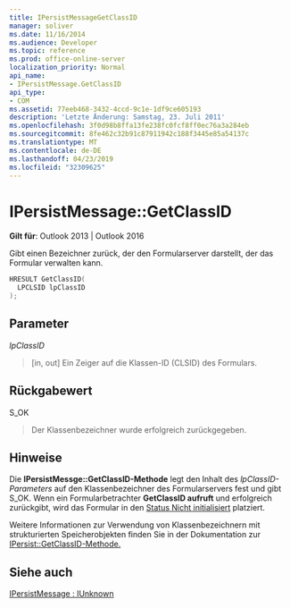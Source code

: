 ```yaml
---
title: IPersistMessageGetClassID
manager: soliver
ms.date: 11/16/2014
ms.audience: Developer
ms.topic: reference
ms.prod: office-online-server
localization_priority: Normal
api_name:
- IPersistMessage.GetClassID
api_type:
- COM
ms.assetid: 77eeb468-3432-4ccd-9c1e-1df9ce605193
description: 'Letzte Änderung: Samstag, 23. Juli 2011'
ms.openlocfilehash: 3f0d98b8ffa13fe238fc0fcf8ff0ec76a3a284eb
ms.sourcegitcommit: 8fe462c32b91c87911942c188f3445e85a54137c
ms.translationtype: MT
ms.contentlocale: de-DE
ms.lasthandoff: 04/23/2019
ms.locfileid: "32309625"
---
```

# <a name="ipersistmessagegetclassid"></a>IPersistMessage::GetClassID

  
  
**Gilt für**: Outlook 2013 | Outlook 2016 
  
Gibt einen Bezeichner zurück, der den Formularserver darstellt, der das Formular verwalten kann. 
  
```cpp
HRESULT GetClassID(
  LPCLSID lpClassID
);
```

## <a name="parameters"></a>Parameter

 _lpClassID_
  
> [in, out] Ein Zeiger auf die Klassen-ID (CLSID) des Formulars.
    
## <a name="return-value"></a>Rückgabewert

S_OK 
  
> Der Klassenbezeichner wurde erfolgreich zurückgegeben.
    
## <a name="remarks"></a>Hinweise

Die **IPersistMessge::GetClassID-Methode** legt den Inhalt des  _lpClassID-Parameters_ auf den Klassenbezeichner des Formularservers fest und gibt S_OK. Wenn ein Formularbetrachter **GetClassID aufruft** und erfolgreich zurückgibt, wird das Formular in den [Status Nicht initialisiert](uninitialized-state.md) platziert. 
  
Weitere Informationen zur Verwendung von Klassenbezeichnern mit strukturierten Speicherobjekten finden Sie in der Dokumentation zur [IPersist::GetClassID-Methode.](https://msdn.microsoft.com/library/921a3b86-a240-454e-9411-8d653e02b90e.aspx) 
  
## <a name="see-also"></a>Siehe auch



[IPersistMessage : IUnknown](ipersistmessageiunknown.md)

